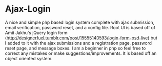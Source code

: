 Ajax-Login
==========

A nice and simple php based login system complete with ajax submission, email verification, password reset, and a config file.  Root UI is based off of Amit Jakhu's jQuery login form (http://designerfuel.tumblr.com/post/15555140593/login-form-psd-live) but I added to it with the ajax submissions and a registration page, password reset page, and message boxes.  I am a beginner in php so feel free to correct any mistakes or make suggestions/improvements.  It is based off an object oriented system.
